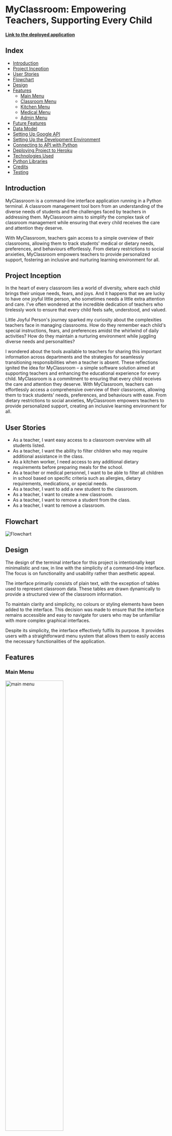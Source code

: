 # MyClassroom: Empowering Teachers, Supporting Every Child

**[Link to the deployed application](https://my-classroom-56b1fb9a456c.herokuapp.com/)**

## Index

- [Introduction](#introduction)
- [Project Inception](#project-inception)
- [User Stories](#user-stories)
- [Flowchart](#flowchart)
- [Design](#design)
- [Features](#features)
    - [Main Menu](#main-menu)
    - [Classroom Menu](#classroom-menu)
    - [Kitchen Menu](#kitchen-menu)
    - [Medical Menu](#medical-menu)
    - [Admin Menu](#admin-menu)
- [Future Features](#future-features)
- [Data Model](#data-model)
- [Setting Up Google API](#setting-up-google-api)
- [Setting Up the Development Environment](#setting-up-the-development-environment)
- [Connecting to API with Python](#connecting-to-api-with-python)
- [Deploying Project to Heroku](#deploying-project-to-heroku)
- [Technologies Used](#technologies-used)
- [Python Libraries](#python-libraries)
- [Credits](#credits)
- [Testing](#testing)

## Introduction

MyClassroom is a command-line interface application running in a Python terminal. A classroom management tool born from an understanding of the diverse needs of students and the challenges faced by teachers in addressing them. MyClassroom aims to simplify the complex task of classroom management while ensuring that every child receives the care and attention they deserve. 

With MyClassroom, teachers gain access to a simple overview of their classrooms, allowing them to track students' medical or dietary needs, preferences, and behaviours effortlessly. From dietary restrictions to social anxieties, MyClassroom empowers teachers to provide personalized support, fostering an inclusive and nurturing learning environment for all.

## Project Inception

In the heart of every classroom lies a world of diversity, where each child brings their unique needs, fears, and joys. And it happens that we are lucky to have one joyful little person, who sometimes needs a little extra attention and care. I've often wondered at the incredible dedication of teachers who tirelessly work to ensure that every child feels safe, understood, and valued.

Little Joyful Person's journey sparked my curiosity about the complexities teachers face in managing classrooms. How do they remember each child's special instructions, fears, and preferences amidst the whirlwind of daily activities? How do they maintain a nurturing environment while juggling diverse needs and personalities?

I wondered about the tools available to teachers for sharing this important information across departments and the strategies for seamlessly transitioning responsibilities when a teacher is absent. These reflections ignited the idea for MyClassroom – a simple software solution aimed at supporting teachers and enhancing the educational experience for every child. MyClassroom is a commitment to ensuring that every child receives the care and attention they deserve. With MyClassroom, teachers can effortlessly access a comprehensive overview of their classrooms, allowing them to track students' needs, preferences, and behaviours with ease. From dietary restrictions to social anxieties, MyClassroom empowers teachers to provide personalized support, creating an inclusive learning environment for all.

## User Stories

- As a teacher, I want easy access to a classroom overview with all students listed.
- As a teacher, I want the ability to filter children who may require additional assistance in the class.
- As a kitchen worker, I need access to any additional dietary requirements before preparing meals for the school.
- As a teacher or medical personnel, I want to be able to filter all children in school based on specific criteria such as allergies, dietary requirements, medications, or special needs.
- As a teacher, I want to add a new student to the classroom.
- As a teacher, I want to create a new classroom.
- As a teacher, I want to remove a student from the class.
- As a teacher, I want to remove a classroom.

## Flowchart

![Flowchart](/assets/images/flowchart/flowchart.png)

## Design

The design of the terminal interface for this project is intentionally kept minimalistic and raw, in line with the simplicity of a command-line interface. The focus is on functionality and usability rather than aesthetic appeal.

The interface primarily consists of plain text, with the exception of tables used to represent classroom data. These tables are drawn dynamically to provide a structured view of the classroom information.

To maintain clarity and simplicity, no colours or styling elements have been added to the interface. This decision was made to ensure that the interface remains accessible and easy to navigate for users who may be unfamiliar with more complex graphical interfaces.

Despite its simplicity, the interface effectively fulfils its purpose. It provides users with a straightforward menu system that allows them to easily access the necessary functionalities of the application. 

## Features

### Main Menu

<img src="assets/images/features/main-menu.png" alt="main menu" style="width:60%;">

- Displays MyClassroom logo.
- Utilizes a command line interface for menu navigation.
- Features 4 main menu branches: "Classroom", "Kitchen", "Medical", and "Admin", each leading to a submenus.
- Includes a "Quit" option, simulating program exit.

### Classroom Menu

<img src="assets/images/features/classroom-menu.png" alt="classroom menu" style="width:60%;">

<img src="assets/images/features/select-classroom.png" alt="select classroom" style="width:60%;">

- Submenu within the main menu.
- Options:
    - Display the full worksheet for a chosen classroom.
    - Display only students with medical assistance requirements for a chosen classroom.
- Option to return to the main menu.

### Kitchen Menu

<img src="assets/images/features/kitchen-menu.png" alt="kitchen menu" style="width:60%;">

- Displays students with allergies or dietary requirements for meal preparation.
- Excludes students without any requirements from the displayed table.
- Option to return to the main menu.

### Medical Menu

<img src="assets/images/features/medical-menu.png" alt="medical menu" style="width:60%;">

- Offers multiple filtering options, each displaying a table for each classroom:
    - **Allergies:** Lists all students in the school with any allergies.
    - **Dietary Requirements:** Displays all students in the school with any dietary restrictions.
    - **Medications:** Shows students in the school who are currently taking or require medications.
    - **Special Needs:** Provides information on students with any special needs.
    - **Medical or Behavioural Notes:** Displays any medical or behavioural notes for students.
    - **All Students:** Displays a table with all students in the school and their respective information.

### Admin Menu

<img src="assets/images/features/admin-menu.png" alt="admin menu" style="width:60%;">

- Provides administrative functionalities:

    - **Add Student:**

        <img src="assets/images/features/add-new-student.png" alt="add student" style="width:60%;">

        - Guided menu for entering new student details, including:
            - Name and surname (Minimum 3 alphabetical letters, may include a space followed by another name)
            - Medical requirements (Option to indicate if the student has any medical needs)
            - Detailed medical information if applicable (Allergies, Dietary Requirements, Medications, Special Needs, Notes)
    - **Remove Student:**

        <img src="assets/images/features/remove-student.png" alt="remove student" style="width:60%;">

        - Search for a student by name and remove if found.
    - **Add Classroom:**

        <img src="assets/images/features/add-classroom.png" alt="add classroom" style="width:60%;">

        - Creation of a new classroom with a combination of school year (1 to 12) and classroom letter.
    - **Remove Classroom:**

        <img src="assets/images/features/remove-classroom.png" alt="remove classroom" style="width:60%;">

        - Select an existing classroom to remove.

### Future Features

- **Birthday Tracker:**
    - Ability to track upcoming birthdays, allowing teachers to prepare and celebrate with students.
- **Automatic Classroom Naming:**
    - Incrementation of classroom names by year at the start of a new school year.
- **User Authentication and Logging:**
    - Different access levels for teachers and departments, with logging capabilities.
- **Daily Activity Tracking:**
    - Option to record daily activities or individual child's progress for better monitoring.
- **Exportable Worksheets:**
    - Ability to export worksheets in report format for sharing with parents or during teacher meetings.
- **Additional Data Fields:**
    - Implementation of more data fields such as diary entries and absences.
- **National Database Integration:**
    - Integration of a national database to facilitate seamless transition of student data between schools, reducing adaptability challenges for students and parents.

## Data Model

Google Sheets was chosen as the data storage method for this project, integrated through Google Cloud API services.

- **[This link will take you to Google Spreadsheet used for this project](https://docs.google.com/spreadsheets/d/1569A0UBfqTsWflyTsJghV21NA02UaznB9tdeAba-fno/edit?usp=sharing)**

The Google Sheet is divided into multiple worksheets, with each worksheet representing a classroom. For example, worksheets may be titled "2A", "2B", "2C", etc., where each represents a distinct classroom.

![Worksheets](/assets/images/data-model/worksheets.png)

Additionally, there is an extra worksheet called "sid" (abbreviation for student ID), which is not associated with any specific classroom. This worksheet serves the sole purpose of tracking student IDs, with each new student created incrementing the student ID count by one. This ensures that the student ID tracker remains intact even in the event of system malfunctions.

![Student Id counter](/assets/images/data-model/student-id-counter.png)

The structure of each classroom worksheet includes the following columns:

- Student ID
- Name
- Allergies
- Dietary Requirements
- Medication
- Special Needs
- Notes

This structure allows for organized and efficient management of student information, ensuring that important details are easily accessible and properly tracked for each student. 

![Table Structure](/assets/images/data-model/table-structure.png)

## Setting Up Google API

1. Login to [Google Cloud Platform](https://cloud.google.com/)
2. Click the drop-down menu next to the "Google Cloud" logo (it may display the name of another project you are currently working on) and select "NEW PROJECT" to create a new project.
3. Enter the name of your project in the provided field on the new screen, then click "Create" to proceed.
4. After creating your project, return to the main page of the Google Cloud Platform. Select the project you just created from the drop-down menu next to the "Google Cloud" logo.
5. In the "Quick Access" menu, click on "APIs & Services".
6. In the new window, select the "Libraries" option from the menu on the left side of your screen.
7. In the "API library" window, use the search bar to find "Google Drive API".
8. From the search results, select "Google Drive API" and click the "ENABLE" button.
9. A new window titled "Enabled APIs and services" will open. To grant permission for your Python project to access Google Drive, you will need to generate credentials.
10. Click on the "CREATE CREDENTIALS" button.
11. In the "Credential Type" window:
    1. In the "Which API are you using?" section, select "Google Drive API" from the drop-down menu.
    2. In the "What data will you be accessing?" section, select "Application Data", then click "Next".
12. In the "Service account details" section, enter a name for your service account, then click "CREATE AND CONTINUE".
13. In the "Grant this service account access to the project" section, select **Basic > Editor** from the "Select a role" drop-down menu, then click "Continue".
14. Leave the options in the "Grant users access to this service account (optional)" section blank, then click "DONE".
15. You will be taken back to the "APIs and services" screen. Select the "Credentials" option from the menu on the left side of the screen.
16. Click on your newly created service account in the "Service accounts" section, then select the "KEYS" tab.
17. In the "ADD KEY" drop-down menu, select "Create New Key".
18. Choose "JSON" as the key type, then click "Create".
19. This will download a JSON file containing your API credentials to your computer.
20. Return to the "API Library" and search for "Google Sheets API".
21. Select "Google Sheets API" from the search results, then click "ENABLE" to enable it.

## Setting Up the Development Environment

1. Locate the JSON file containing your Google API credentials on your computer. Drag and drop it into your workspace, then rename it to "creds.json".
2. Open the "creds.json" file and locate the "client_email" key value. Copy this value.
3. Navigate to your Google Sheets, open the desired spreadsheet, and click the "Share" button in the top right corner.
4. Paste the "client_email" key value from the "creds.json" file into the sharing settings.
5. Ensure that the "Editor" permission is selected. Uncheck the "Notify people" option, then click the "Share" button.
6. Return to your workspace and open the ".gitignore" file, which contains a list of files that should not be committed to GitHub.
7. Add "creds.json" to the list of ignored files in the ".gitignore" file.

## Connecting to API with Python

1. Open your IDE and install the google-auth and gspread libraries:
    In the terminal window, type `pip3 install gspread google-auth` and press Enter.
2. Open your Python file.
3. Import dependencies into your Python file using:
    ```python
    import gspread
    from google.oauth2.service_account import Credentials
    ```
4. Set the scope below:
    ```python
    SCOPE = [
        "https://www.googleapis.com/auth/spreadsheets",
        "https://www.googleapis.com/auth/drive.file",
        "https://www.googleapis.com/auth/drive"
    ]
    ```
5. Create a constant variable `CREDS`, passing the `creds.json` file we added earlier:
    ```python
    CREDS = Credentials.from_service_account_file('creds.json')
    ```
6. Create another variable named `SCOPED_CREDS`, passing the `SCOPE` variable:
    ```python
    SCOPED_CREDS = CREDS.with_scopes(SCOPE)
    ```
7. Create a gspread client using the `gspread.authorize` method and passing the `SCOPED_CREDS` variable:
    ```python
    GSPREAD_CLIENT = gspread.authorize(SCOPED_CREDS)
    ```
8. Finally, create a constant variable `SHEET`, passing the name of our spreadsheet:
    ```python
    SHEET = GSPREAD_CLIENT.open('my_classroom')
    ```
## Deploying Project to Heroku

1. In your workspace, add dependencies to the `requirements.txt` file for Heroku to install these dependencies and be able to run them. In the IDE terminal, run this code:
    ```
    pip3 freeze > requirements.txt
    ```
    Then push the changes to your GitHub repository.
2. Log in to [Heroku](https://heroku.com/).
3. In the Heroku dashboard, click the "Create new app" button.
4. In the "Create New App" section, enter the app name, select your region from the dropdown list, and click the "Create app" button.
5. In your app's dashboard, go to the settings tab and locate the "Config Vars" section.
6. Click the "Reveal Config Vars" button.
7. In the "KEY" field, enter "CREDS".
8. Go back to your workspace, and copy the entire content of the "creds.json" file.
9. Return to the Heroku "Config Vars" section, paste the content of "creds.json" into the "VALUE" field, and click the "Add" button.
10. In the "Config Vars" section, add an additional "KEY"  ```PORT``` with the value of ```8000``` and press the "Add" button.
11. Now scroll down to the "Buildpacks" section and click the "Add buildpack" button.
12. Select the "python" buildpack and click the "Save changes" button.
13. In the "Buildpacks" section, click the "Add buildpacks" button again, this time select "nodejs" and click the "Save changes" button.
14. Ensure that buildpacks are stacked in this order: "heroku/python" on top and "heroku/nodejs" below it.
15. In your app's dashboard, go to the "Deploy" section.
16. In the "Deployment method" section, select "GitHub" and press the "Connect to GitHub" button.
17. The "Search for a repository" search bar will be displayed. Enter your GitHub repository name and press the "Search" button.
18. This should display your repository below the search bar, click the "Connect" button.
19. Scroll down to the "Automatic deploys" section and press "Enable Automatic Deploys". This will allow Heroku to rebuild your app every time you push changes to your GitHub repository. If you prefer to deploy it manually, you can leave this option disabled and use the "Deploy Branch" button in the "Manual deploy" section to deploy your app manually.
20. A "Your app was successfully deployed." message will be displayed, along with a button linking to the deployed app.

## Technologies Used

- [Project template](https://github.com/Code-Institute-Org/p3-template) provided by Code Institute consisting of:
    - HTML
    - JavaScript

- [Python](https://www.python.org/): Main language used to build the application.

- [GitHub](https://github.com/): Used for pushing and storing application code.

- [GitPod](https://www.gitpod.io/): Cloud development environment used to develop the application.

- [Google Cloud](https://cloud.google.com/): Used API feature to connect Google Sheets with the application.

- [Google Sheets](https://www.google.com/sheets/about/): Used to store and manipulate application data.

- [Heroku](https://www.heroku.com): Used to deploy the application.

- [Lucidchart](https://www.lucidchart.com/pages/): Used to create a flowchart for the project.

## Python Libraries

- [gspread](https://docs.gspread.org/): A Python API for Google Sheets, allowing interaction with Google Sheets from Python scripts.

- [google.oauth2.service_account](https://google-auth.readthedocs.io/en/master/reference/google.oauth2.service_account.html): A Python library for authenticating using a service account with Google APIs.

- [os](https://docs.python.org/3/library/os.html): A Python library providing a portable way of using operating system-dependent functionality. Utilized for clearing the terminal during menu migration to new screens.

- [re](https://docs.python.org/3/library/re.html): A Python library providing support for regular expressions (RE). Used for user input validation.

- [rich.console](https://rich.readthedocs.io/en/stable/introduction.html): A Python library for adding colour and style to terminal text output. Used to print rich tables.

- [rich.table](https://rich.readthedocs.io/en/stable/introduction.html): A Python library for creating and displaying tables with rich text formatting in the terminal. 

## Credits

1. Credits to [Sore Shark](https://www.grepper.com/profile/sore-shark-2960dft2pjr8) for their solution of clearing the console window for Windows, Unix, and Linux.  
   [Link to a solution](https://www.grepper.com/answers/393350/python+clear+screen+windows+and+linux)

2. Thanks to [Umberto Grando](https://medium.com/@inzaniak?source=post_page-----6747d68d71a6--------------------------------) for his informative article on creating and displaying tables in the Python terminal.  
   [Create Tables in your Terminal with Python](https://medium.com/@inzaniak/create-tables-in-your-terminal-with-python-6747d68d71a6)

## Testing 

[Please follow this link for TESTING.md](TESTING.md)
